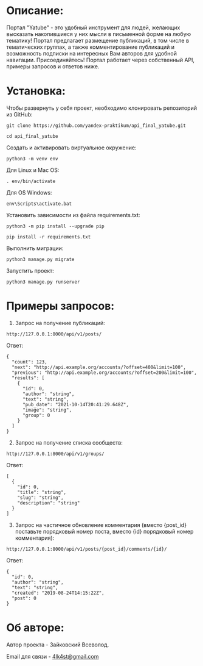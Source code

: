 # Описание:
Портал "Yatube" - это удобный инструмент для людей, желающих высказать накопившиеся у них мысли в письменной форме на любую тематику! Портал предлагает размещение публикаций, в том числе в тематических группах, а также комментирование публикаций и возможность подписки на интересных Вам авторов для удобной навигации. Присоединяйтесь! Портал работает через собственный API, примеры запросов и ответов ниже.

# Установка:
Чтобы развернуть у себя проект, необходимо клонировать репозиторий из GitHub:

```
git clone https://github.com/yandex-praktikum/api_final_yatube.git
```

```
cd api_final_yatube
```

Cоздать и активировать виртуальное окружение:

```
python3 -m venv env
```

Для Linux и Mac OS:

```
. env/bin/activate
```

Для OS Windows:

```
env\Scripts\activate.bat
```

Установить зависимости из файла requirements.txt:

```
python3 -m pip install --upgrade pip
```

```
pip install -r requirements.txt
```

Выполнить миграции:

```
python3 manage.py migrate
```

Запустить проект:

```
python3 manage.py runserver
```

# Примеры запросов:

1. Запрос на получение публикаций:

```
http://127.0.0.1:8000/api/v1/posts/
```

Ответ:
```
{
  "count": 123,
  "next": "http://api.example.org/accounts/?offset=400&limit=100",
  "previous": "http://api.example.org/accounts/?offset=200&limit=100",
  "results": [
    {
      "id": 0,
      "author": "string",
      "text": "string",
      "pub_date": "2021-10-14T20:41:29.648Z",
      "image": "string",
      "group": 0
    }
  ]
}
```

2. Запрос на получение списка сообществ:

```
http://127.0.0.1:8000/api/v1/groups/
```

Ответ:
```
[
  {
    "id": 0,
    "title": "string",
    "slug": "string",
    "description": "string"
  }
]
```

3. Запрос на частичное обновление комментария (вместо {post_id} поставьте порядковый номер поста, вместо {id} порядковый номер комментария):

```
http://127.0.0.1:8000/api/v1/posts/{post_id}/comments/{id}/
```

Ответ:
```
{
  "id": 0,
  "author": "string",
  "text": "string",
  "created": "2019-08-24T14:15:22Z",
  "post": 0
}
```

# Об авторе:

Автор проекта - Зайковский Всеволод.

Email для связи - 4lk4st@gmail.com

